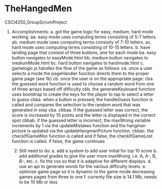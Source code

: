# TheHangedMen
CSCI4250_GroupScrumProject

1. Accomplishments:
    a. got the game logic for easy, medium, hard mode working.
       aa. easy mode uses computing terms consisting of 5-7 letters.
       ab. medium mode uses computing terms consisity of 7-10 letters.
       ac. hard mode uses computing terms consisting of 10-15 letters.
   b. have landing page that conisist of three buttons, one for each mode
       ba. easy button navigates to easyMode.html
       bb. medium button navigates to mediumMode.html
       bc. hard button navigates to hardmode.html
   c. gamelogic.js handles the flow of the game as follows:
       ca. once a user selects a mode the pageHandler function directs them to the proper game page (see 1b)
       cb. once the user is on the appropriate page:
         cba. the guessed word function is used to choose a random word from one of three arrays based off difficulty
         cbb. the generateKeyboard function uses bootstrap to create the keys for the player to tap to select a letter to guess
             cbba. when a button is pressed, the handleGuess function is called and compares the selection to the random word that was generated in step cba.
                 cbbaa. if the guessed letter was correct, the score is increased by 10 points and the letter is displayed in the correct spot
                 cbbab. if the guessed letter is incorrect, the maxWrong variable increments by 1 via the updateMistakes function and the hangman picture is updated via the updateHangmanPicture function.
                 cbbac. the checkIfGameWon function is called and if false, the checkIfGameLost function is called. if false, the game continues


   2. Still need to do:
      a. add a system to add user initial for top 10 score
      b. add additional grades to give the user more maxWrong. i.e. A, A-, B, B-, etc.
      c. fix the css so that it is adaptive for different displays.
      d. use an api to generate words for the various difficulty levels. 
      e. optimize game page so it is dynamic to the game mode decreasing games pages from three to one
      f. currenty file size is 14.1 Mb, needs to be 10 Mb or less
      
